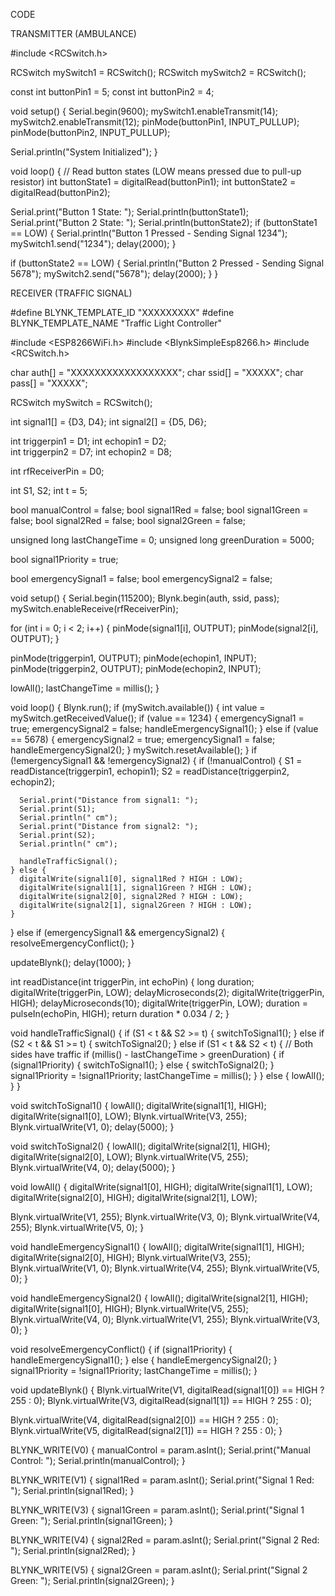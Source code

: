 CODE

TRANSMITTER (AMBULANCE)

#include <RCSwitch.h>

RCSwitch mySwitch1 = RCSwitch();
RCSwitch mySwitch2 = RCSwitch();

const int buttonPin1 = 5; 
const int buttonPin2 = 4; 

void setup() {
  Serial.begin(9600);
  mySwitch1.enableTransmit(14); 
  mySwitch2.enableTransmit(12); 
  pinMode(buttonPin1, INPUT_PULLUP);
  pinMode(buttonPin2, INPUT_PULLUP);
  
  Serial.println("System Initialized");
}

void loop() {
  // Read button states (LOW means pressed due to pull-up resistor)
  int buttonState1 = digitalRead(buttonPin1);
  int buttonState2 = digitalRead(buttonPin2);

  Serial.print("Button 1 State: ");
  Serial.println(buttonState1);
  Serial.print("Button 2 State: ");
  Serial.println(buttonState2);
  if (buttonState1 == LOW) {
    Serial.println("Button 1 Pressed - Sending Signal 1234");
    mySwitch1.send("1234"); 
    delay(2000); 
  }

  if (buttonState2 == LOW) {
    Serial.println("Button 2 Pressed - Sending Signal 5678");
    mySwitch2.send("5678"); 
    delay(2000); 
  }
}


RECEIVER (TRAFFIC SIGNAL)

#define BLYNK_TEMPLATE_ID "XXXXXXXXX"
#define BLYNK_TEMPLATE_NAME "Traffic Light Controller"

#include <ESP8266WiFi.h>
#include <BlynkSimpleEsp8266.h>
#include <RCSwitch.h>

char auth[] = "XXXXXXXXXXXXXXXXXX";
char ssid[] = "XXXXX";
char pass[] = "XXXXX";

RCSwitch mySwitch = RCSwitch(); 

int signal1[] = {D3, D4}; 
int signal2[] = {D5, D6}; 

int triggerpin1 = D1; 
int echopin1 = D2;  
int triggerpin2 = D7; 
int echopin2 = D8; 

int rfReceiverPin = D0; 

int S1, S2; 
int t = 5;  

bool manualControl = false;
bool signal1Red = false;
bool signal1Green = false;
bool signal2Red = false;
bool signal2Green = false;

unsigned long lastChangeTime = 0;
unsigned long greenDuration = 5000; 

bool signal1Priority = true; 

bool emergencySignal1 = false; 
bool emergencySignal2 = false;

void setup()
{
  Serial.begin(115200);
  Blynk.begin(auth, ssid, pass);
  mySwitch.enableReceive(rfReceiverPin); 

  for (int i = 0; i < 2; i++)
  {
    pinMode(signal1[i], OUTPUT);
    pinMode(signal2[i], OUTPUT);
  }

  pinMode(triggerpin1, OUTPUT);
  pinMode(echopin1, INPUT);
  pinMode(triggerpin2, OUTPUT);
  pinMode(echopin2, INPUT);

  lowAll();
  lastChangeTime = millis();
}

void loop()
{
  Blynk.run();
  if (mySwitch.available()) {
    int value = mySwitch.getReceivedValue();
    if (value == 1234) {
      emergencySignal1 = true;
      emergencySignal2 = false;
      handleEmergencySignal1();
    } else if (value == 5678) {
      emergencySignal2 = true;
      emergencySignal1 = false;
      handleEmergencySignal2();
    }
    mySwitch.resetAvailable();
  }
  if (!emergencySignal1 && !emergencySignal2) {
    if (!manualControl) {
      S1 = readDistance(triggerpin1, echopin1);
      S2 = readDistance(triggerpin2, echopin2);

      Serial.print("Distance from signal1: ");
      Serial.print(S1);
      Serial.println(" cm");
      Serial.print("Distance from signal2: ");
      Serial.print(S2);
      Serial.println(" cm");

      handleTrafficSignal();
    } else {
      digitalWrite(signal1[0], signal1Red ? HIGH : LOW);
      digitalWrite(signal1[1], signal1Green ? HIGH : LOW);
      digitalWrite(signal2[0], signal2Red ? HIGH : LOW);
      digitalWrite(signal2[1], signal2Green ? HIGH : LOW);
    }
  } else if (emergencySignal1 && emergencySignal2) {
    resolveEmergencyConflict();
  }

  updateBlynk();
  delay(1000);
}

int readDistance(int triggerPin, int echoPin)
{
  long duration;
  digitalWrite(triggerPin, LOW);
  delayMicroseconds(2);
  digitalWrite(triggerPin, HIGH);
  delayMicroseconds(10);
  digitalWrite(triggerPin, LOW);
  duration = pulseIn(echoPin, HIGH);
  return duration * 0.034 / 2;
}

void handleTrafficSignal()
{
  if (S1 < t && S2 >= t)
  {
    switchToSignal1();
  }
  else if (S2 < t && S1 >= t)
  {
    switchToSignal2();
  }
  else if (S1 < t && S2 < t)
  {
    // Both sides have traffic
    if (millis() - lastChangeTime > greenDuration)
    {
      if (signal1Priority)
      {
        switchToSignal1();
      }
      else
      {
        switchToSignal2();
      }
      signal1Priority = !signal1Priority; 
      lastChangeTime = millis();
    }
  }
  else
  {
    lowAll();
  }
}

void switchToSignal1()
{
  lowAll();
  digitalWrite(signal1[1], HIGH); 
  digitalWrite(signal1[0], LOW); 
  Blynk.virtualWrite(V3, 255);
  Blynk.virtualWrite(V1, 0);
  delay(5000);
}

void switchToSignal2()
{
  lowAll();
  digitalWrite(signal2[1], HIGH); 
  digitalWrite(signal2[0], LOW); 
  Blynk.virtualWrite(V5, 255);
  Blynk.virtualWrite(V4, 0);
  delay(5000);
}

void lowAll()
{
  digitalWrite(signal1[0], HIGH); 
  digitalWrite(signal1[1], LOW); 
  digitalWrite(signal2[0], HIGH); 
  digitalWrite(signal2[1], LOW); 

  Blynk.virtualWrite(V1, 255);
  Blynk.virtualWrite(V3, 0);
  Blynk.virtualWrite(V4, 255);
  Blynk.virtualWrite(V5, 0);
}

void handleEmergencySignal1()
{
  lowAll();
  digitalWrite(signal1[1], HIGH);
  digitalWrite(signal2[0], HIGH); 
  Blynk.virtualWrite(V3, 255);
  Blynk.virtualWrite(V1, 0);
  Blynk.virtualWrite(V4, 255);
  Blynk.virtualWrite(V5, 0);
}

void handleEmergencySignal2()
{
  lowAll();
  digitalWrite(signal2[1], HIGH); 
  digitalWrite(signal1[0], HIGH); 
  Blynk.virtualWrite(V5, 255);
  Blynk.virtualWrite(V4, 0);
  Blynk.virtualWrite(V1, 255);
  Blynk.virtualWrite(V3, 0);
}

void resolveEmergencyConflict()
{
  if (signal1Priority) {
    handleEmergencySignal1();
  } else {
    handleEmergencySignal2();
  }
  signal1Priority = !signal1Priority; 
  lastChangeTime = millis();
}

void updateBlynk()
{
  Blynk.virtualWrite(V1, digitalRead(signal1[0]) == HIGH ? 255 : 0); 
  Blynk.virtualWrite(V3, digitalRead(signal1[1]) == HIGH ? 255 : 0); 

  Blynk.virtualWrite(V4, digitalRead(signal2[0]) == HIGH ? 255 : 0); 
  Blynk.virtualWrite(V5, digitalRead(signal2[1]) == HIGH ? 255 : 0); 
}

BLYNK_WRITE(V0)
{
  manualControl = param.asInt();
  Serial.print("Manual Control: ");
  Serial.println(manualControl);
}

BLYNK_WRITE(V1)
{
  signal1Red = param.asInt();
  Serial.print("Signal 1 Red: ");
  Serial.println(signal1Red);
}

BLYNK_WRITE(V3)
{
  signal1Green = param.asInt();
  Serial.print("Signal 1 Green: ");
  Serial.println(signal1Green);
}

BLYNK_WRITE(V4)
{
  signal2Red = param.asInt();
  Serial.print("Signal 2 Red: ");
  Serial.println(signal2Red);
}

BLYNK_WRITE(V5)
{
  signal2Green = param.asInt();
  Serial.print("Signal 2 Green: ");
  Serial.println(signal2Green);
}



